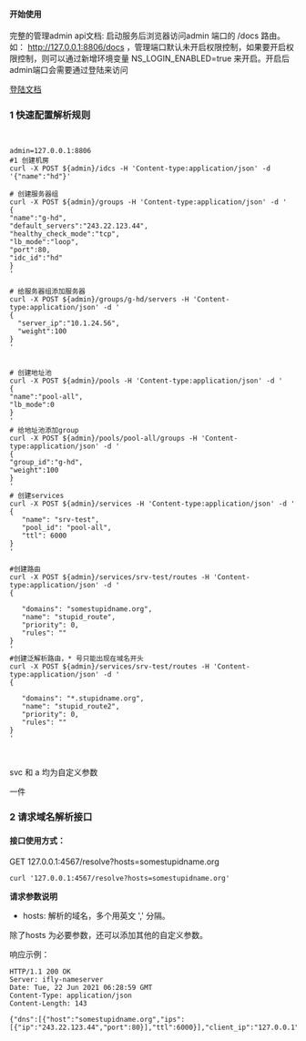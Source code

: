 
#### 开始使用
完整的管理admin api文档: 启动服务后浏览器访问admin 端口的 /docs 路由。如： http://127.0.0.1:8806/docs ，管理端口默认未开启权限控制，如果要开启权限控制，则可以通过新增环境变量
NS_LOGIN_ENABLED=true 来开启。开启后admin端口会需要通过登陆来访问

[登陆文档](./user_login.md)


### 1 快速配置解析规则

```shell


admin=127.0.0.1:8806
#1 创建机房
curl -X POST ${admin}/idcs -H 'Content-type:application/json' -d '{"name":"hd"}'

# 创建服务器组
curl -X POST ${admin}/groups -H 'Content-type:application/json' -d '
{
"name":"g-hd",
"default_servers":"243.22.123.44",
"healthy_check_mode":"tcp",
"lb_mode":"loop",
"port":80,
"idc_id":"hd"
}
'

# 给服务器组添加服务器
curl -X POST ${admin}/groups/g-hd/servers -H 'Content-type:application/json' -d '
{
  "server_ip":"10.1.24.56",
  "weight":100
}
'


# 创建地址池
curl -X POST ${admin}/pools -H 'Content-type:application/json' -d '
{
"name":"pool-all",
"lb_mode":0
}
'
# 给地址池添加group
curl -X POST ${admin}/pools/pool-all/groups -H 'Content-type:application/json' -d '
{
"group_id":"g-hd",
"weight":100
}
'
# 创建services
curl -X POST ${admin}/services -H 'Content-type:application/json' -d '
{
   "name": "srv-test",
   "pool_id": "pool-all",
   "ttl": 6000
}
'

#创建路由
curl -X POST ${admin}/services/srv-test/routes -H 'Content-type:application/json' -d '
{
  
   "domains": "somestupidname.org",
   "name": "stupid_route",
   "priority": 0,
   "rules": ""
}
'
#创建泛解析路由，* 号只能出现在域名开头
curl -X POST ${admin}/services/srv-test/routes -H 'Content-type:application/json' -d '
{
  
   "domains": "*.stupidname.org",
   "name": "stupid_route2",
   "priority": 0,
   "rules": ""
}
'



```

svc 和 a 均为自定义参数

一件

### 2 请求域名解析接口
#### 接口使用方式：

GET 127.0.0.1:4567/resolve?hosts=somestupidname.org

```shell
curl '127.0.0.1:4567/resolve?hosts=somestupidname.org'
```
**请求参数说明**

- hosts: 解析的域名，多个用英文 ',' 分隔。

除了hosts 为必要参数，还可以添加其他的自定义参数。

响应示例：

```
HTTP/1.1 200 OK
Server: ifly-nameserver
Date: Tue, 22 Jun 2021 06:28:59 GMT
Content-Type: application/json
Content-Length: 143

{"dns":[{"host":"somestupidname.org","ips":[{"ip":"243.22.123.44","port":80}],"ttl":6000}],"client_ip":"127.0.0.1"}

```

